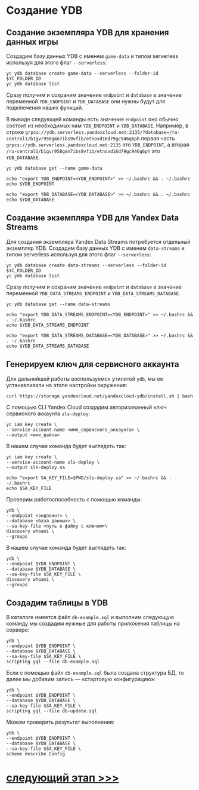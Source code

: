 # Cоздание YDB
## Создание экземпляра YDB для хранения данных игры

Создадим базу данных YDB с именем `game-data` и типом serverless используя для этого флаг `--serverless`:

    yc ydb database create game-data --serverless --folder-id $YC_FOLDER_ID
    yc ydb database list

Сразу получим и сохраним значение `endpoint` и `database` в значение переменной `YDB_ENDPOINT` и `YDB_DATABASE` 
они нужны будут для подключения наших функций. 

В выводе следующей команды есть значение `endpoint` оно обычно состоит из необходимых нам `YDB_ENDPOINT` и `YDB_DATABASE`. 
Например, в строке `grpcs://ydb.serverless.yandexcloud.net:2135/?database=/ru-central1/b1gvr958gmn7ibs9vfib/etnovd16d79gc946q6ph` 
первая часть `grpcs://ydb.serverless.yandexcloud.net:2135` это `YDB_ENDPOINT`, 
а вторая `/ru-central1/b1gvr958gmn7ibs9vfib/etnovd16d79gc946q6ph` это `YDB_DATABASE`.   

    yc ydb database get --name game-data

    echo "export YDB_ENDPOINT=<YDB_ENDPOINT>" >> ~/.bashrc && . ~/.bashrc
    echo $YDB_ENDPOINT

    echo "export YDB_DATABASE=<YDB_DATABASE>" >> ~/.bashrc && . ~/.bashrc
    echo $YDB_DATABASE

## Создание экземпляра YDB для Yandex Data Streams

Для создания экземпляра Yandex Data Streams потребуется отдельный экземпляр YDB.
Создадим базу данных YDB с именем `data-streams` и типом serverless используя для этого флаг `--serverless`:

    yc ydb database create data-streams --serverless --folder-id $YC_FOLDER_ID
    yc ydb database list

Сразу получим и сохраним значение `endpoint` и `database` в значение переменной `YDB_DATA_STREAMS_ENDPOINT` и `YDB_DATA_STREAMS_DATABASE`.

    yc ydb database get --name data-streams

    echo "export YDB_DATA_STREAMS_ENDPOINT=<YDB_ENDPOINT>" >> ~/.bashrc && . ~/.bashrc
    echo $YDB_DATA_STREAMS_ENDPOINT

    echo "export YDB_DATA_STREAMS_DATABASE=<YDB_DATABASE>" >> ~/.bashrc && . ~/.bashrc
    echo $YDB_DATA_STREAMS_DATABASE

## Генерируем ключ для сервисного аккаунта

Для дальнейшей работы воспользуемся утилитой `ydb`, мы ее устанавливали на этапе настройки окружения:

    curl https://storage.yandexcloud.net/yandexcloud-ydb/install.sh | bash

С помощью CLI Yandex Cloud создадим авторизованный ключ сервисного аккаунта `sls-deploy`:

    yc iam key create \
    --service-account-name <имя_сервисного_аккаунта> \
    --output <имя_файла>

В нашем случае команда будет выглядеть так:

    yc iam key create \
    --service-account-name sls-deploy \
    --output sls-deploy.sa

    echo "export SA_KEY_FILE=$PWD/sls-deploy.sa" >> ~/.bashrc && . ~/.bashrc  
    echo $SA_KEY_FILE

Проверим работоспособность с помощью команды:

    ydb \
    --endpoint <эндпоинт> \
    --database <база данных> \
    --sa-key-file <путь к файлу с ключом>\
    discovery whoami \
    --groups

В нашем случае команда будет выглядеть так:

    ydb \
    --endpoint $YDB_ENDPOINT \
    --database $YDB_DATABASE \
    --sa-key-file $SA_KEY_FILE \
    discovery whoami \
    --groups

## Создадим таблицы в YDB

В каталоге имеется файл `db-example.sql` и выполним следующую команду мы создадим 
нужные для работы приложения таблицы на сервере:

    ydb \
    --endpoint $YDB_ENDPOINT \
    --database $YDB_DATABASE \
    --sa-key-file $SA_KEY_FILE \
    scripting yql --file db-example.sql

Если с помощью файл `db-example.sql` была создана структура БД, то далее мы добавим запись — «стартовую конфигурацию»: 

    ydb \
    --endpoint $YDB_ENDPOINT \
    --database $YDB_DATABASE \
    --sa-key-file $SA_KEY_FILE \
    scripting yql --file db-update.sql

Можем проверить результат выполнения:

    ydb \
    --endpoint $YDB_ENDPOINT \
    --database $YDB_DATABASE \
    --sa-key-file $SA_KEY_FILE \
    scheme describe Config

# [cледующий этап >>>](../4-create-yds/README.md)
